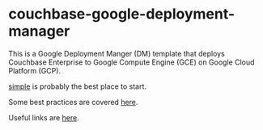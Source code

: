 # couchbase-google-deployment-manager

This is a Google Deployment Manger (DM) template that deploys Couchbase Enterprise to Google Compute Engine (GCE) on Google Cloud Platform (GCP).

[simple](simple) is probably the best place to start.

Some best practices are covered [here](documentation/bestPractices.md).

Useful links are [here](https://github.com/couchbase-partners/links/blob/master/google.md).
